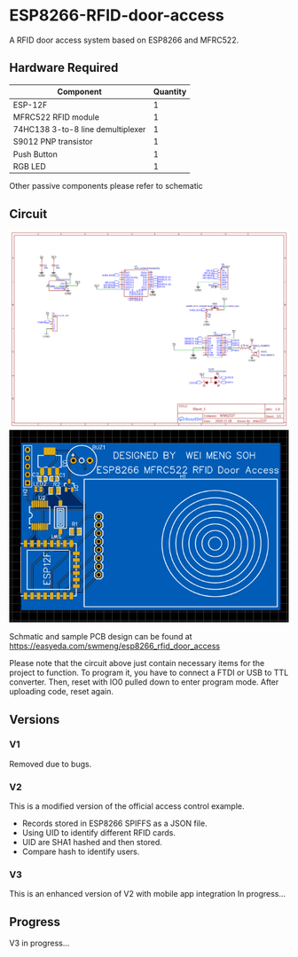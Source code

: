 # ESP8266-RFID-door-access
A RFID door access system based on ESP8266 and MFRC522.


## Hardware Required
Component | Quantity
------------ | -------------
ESP-12F | 1
MFRC522 RFID module | 1
74HC138 3-to-8 line demultiplexer | 1
S9012 PNP transistor | 1
Push Button | 1
RGB LED | 1
Other passive components please refer to schematic

## Circuit
![Schematic](media/Schematic_ESP8266_RFID_door_access.png)
![PCB](media/pcb.png)

Schmatic and sample PCB design can be found at https://easyeda.com/swmeng/esp8266_rfid_door_access

Please note that the circuit above just contain necessary items for the project to function. To program it, you have to connect a FTDI or USB to TTL converter. Then, reset with IO0 pulled down to enter program mode. After uploading code, reset again.

## Versions

### V1
Removed due to bugs.

### V2
This is a modified version of the official access control example.
* Records stored in ESP8266 SPIFFS as a JSON file.
* Using UID to identify different RFID cards.
* UID are SHA1 hashed and then stored.
* Compare hash to identify users.
  
### V3
This is an enhanced version of V2 with mobile app integration
In progress...


## Progress
V3 in progress...

